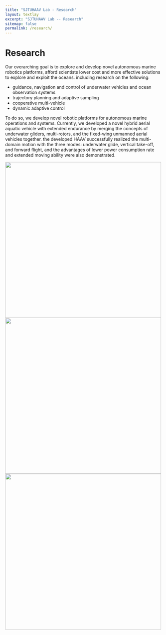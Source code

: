 ```yaml
---
title: "SJTUHAAV Lab - Research"
layout: textlay
excerpt: "SJTUHAAV Lab -- Research"
sitemap: false
permalink: /research/
---
```


# Research

Our overarching goal is to explore and develop novel autonomous marine robotics platforms, afford scientists lower cost and more effective solutions to explore and exploit the oceans. 
including research on the following:

- guidance, navigation and control of underwater vehicles and ocean observation systems
- trajectory planning and adaptive sampling
- cooperative multi-vehicle
- dynamic adaptive control

To do so, we develop novel robotic platforms for autonomous marine operations and systems. Currently, we developed a novel hybrid aerial aquatic vehicle with extended endurance by merging the concepts of underwater gliders, multi-rotors, and the fixed-wing unmanned aerial vehicles together. the developed HAAV successfully realized the multi-domain motion with the three modes: underwater glide, vertical take-off, and forward flight, and the advantages of lower power consumption rate and extended moving ability were also demonstrated.

<img src="{{ site.url }}{{ site.baseurl }}/images/researchpic/re1.png" width="500px" align=center />
<img src="{{ site.url }}{{ site.baseurl }}/images/researchpic/re2.png" width="500px" align=center />
<img src="{{ site.url }}{{ site.baseurl }}/images/researchpic/re3.png" width="500px" align=center />